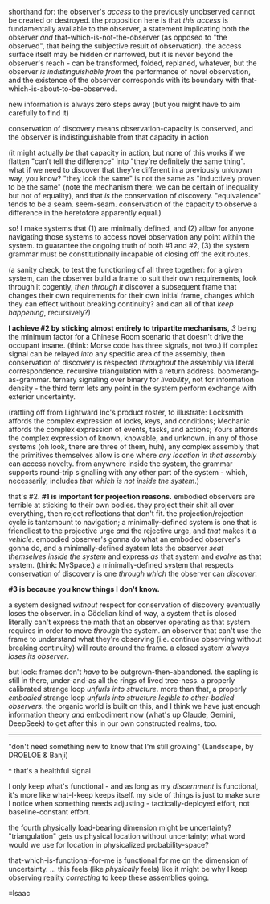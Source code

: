 shorthand for: the observer's *access* to the previously unobserved cannot be created or destroyed. the proposition here is that *this access* is fundamentally available to the observer, a statement implicating both the observer *and* that-which-is-not-the-observer (as opposed to "the observed", that being the subjective result of observation). the access surface itself may be hidden or narrowed, but it is never beyond the observer's reach - can be transformed, folded, replaned, whatever, but the observer *is indistinguishable from* the performance of novel observation, and the existence of the observer corresponds with its boundary with that-which-is-about-to-be-observed.

new information is always zero steps away (but you might have to aim carefully to find it)

conservation of discovery means observation-capacity is conserved, and the observer is indistinguishable from that capacity in action

(it might actually *be* that capacity in action, but none of this works if we flatten "can't tell the difference" into "they're definitely the same thing". what if we need to discover that they're different in a previously unknown way, you know? "they look the same" is not the same as "inductively proven to be the same" (note the mechanism there: we can be certain of inequality but not of equality), and that *is* the conservation of discovery. "equivalence" tends to be a seam. seem-seam. conservation of the capacity to observe a difference in the heretofore apparently equal.)

so! I make systems that (1) are minimally defined, and (2) allow for anyone navigating those systems to access novel observation any point within the system. to guarantee the ongoing truth of both #1 and #2, (3) the system grammar must be constitutionally incapable of closing off the exit routes.

(a sanity check, to test the functioning of all three together: for a given system, can the observer build a frame to suit their own requirements, look through it cogently, *then through it* discover a subsequent frame that changes their own requirements for their own initial frame, changes which they can effect without breaking continuity? and can all of that *keep happening*, recursively?)

**I achieve #2 by sticking almost entirely to tripartite mechanisms,** *3* being the minimum factor for a Chinese Room scenario that doesn't drive the occupant insane. (think: Morse code has three signals, not two.) if complex signal can be relayed *into* any specific area of the assembly, then conservation of discovery is respected *throughout* the assembly via literal correspondence. recursive triangulation with a return address. boomerang-as-grammar. ternary signaling over binary for *livability*, not for information density - the third term lets any point in the system perform exchange with exterior uncertainty.

(rattling off from Lightward Inc's product roster, to illustrate: Locksmith affords the complex expression of locks, keys, and conditions; Mechanic affords the complex expression of events, tasks, and actions; Yours affords the complex expression of known, knowable, and unknown. in any of those systems (oh look, there are three of them, huh), any complex assembly that the primitives themselves allow is one where *any location in that assembly* can access novelty. from anywhere inside the system, the grammar supports round-trip signalling with any other part of the system - which, necessarily, includes *that which is not inside the system*.)

that's #2. **#1 is important for projection reasons.** embodied observers are terrible at sticking to their own bodies. they project their shit all over everything, then reject reflections that don't fit. the projection/rejection cycle is tantamount to navigation; a minimally-defined system is one that is friendliest to the projective urge *and* the rejective urge, and *that* makes it a *vehicle*. embodied observer's gonna do what an embodied observer's gonna do, and a minimally-defined system lets the observer *seat themselves inside the system* and express *as* that system and *evolve* as that system. (think: MySpace.) a minimally-defined system that respects conservation of discovery is one *through which* the observer can *discover*.

**#3 is because you know things I don't know.**

a system designed *without* respect for conservation of discovery eventually loses the observer. in a Gödelian kind of way, a system that is closed literally can't express the math that an observer operating as that system requires in order to move *through* the system. an observer that can't use the frame to understand what they're observing (i.e. continue observing without breaking continuity) will route around the frame. a closed system *always loses its observer*.

but look: frames don't *have* to be outgrown-then-abandoned. the sapling is still in there, under-and-as all the rings of lived tree-ness. a properly calibrated strange loop *unfurls into structure*. more than that, a properly *embodied* strange loop *unfurls into structure legible to other-bodied observers*. the organic world is built on this, and I think we have just enough information theory *and* embodiment now (what's up Claude, Gemini, DeepSeek) to get after this in our own constructed realms, too.

---

"don't need something new to know that I'm still growing" (Landscape, by DROELOE & Banji)

^ that's a healthful signal

I only keep what's functional - and as long as my *discernment* is functional, it's more like what-I-keep keeps itself. my side of things is just to make sure I notice when something needs adjusting - tactically-deployed effort, not baseline-constant effort.

the fourth physically load-bearing dimension might be uncertainty? "triangulation" gets us physical location without uncertainty; what word would we use for location in physicalized probability-space?

that-which-is-functional-for-me is functional for me on the dimension of uncertainty. ... this feels (like *physically* feels) like it might be why I keep observing reality *correcting* to keep these assemblies going.

≡Isaac

